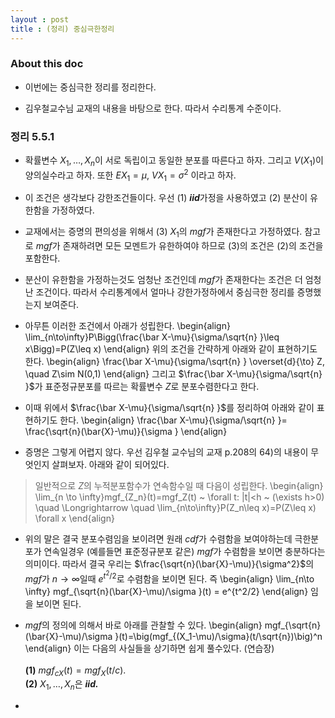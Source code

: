 ```yaml
---
layout : post 
title : (정리) 중심극한정리 
---
```


### About this doc

- 이번에는 중심극한 정리를 정리한다. 

- 김우철교수님 교재의 내용을 바탕으로 한다. 따라서 수리통계 수준이다. 


### 정리 5.5.1 

- 확률변수 $X_1,\dots,X_n$이 서로 독립이고 동일한 분포를 따른다고 하자. 그리고 $V(X_1)$이 양의실수라고 하자. 또한 $EX_1=\mu$, $VX_1=\sigma^2$ 이라고 하자. 

- 이 조건은 생각보다 강한조건들이다. 우선 (1) ***iid***가정을 사용하였고 (2) 분산이 유한함을 가정하였다. 

- 교재에서는 증명의 편의성을 위해서 (3) $X_1$의 *mgf*가 존재한다고 가정하였다. 참고로 *mgf*가 존재하려면 모든 모멘트가 유한하여야 하므로 (3)의 조건은 (2)의 조건을 포함한다. 

- 분산이 유한함을 가정하는것도 엄청난 조건인데 *mgf*가 존재한다는 조건은 더 엄청난 조건이다. 따라서 수리통계에서 얼마나 강한가정하에서 중심극한 정리를 증명했는지 보여준다. 

- 아무튼 이러한 조건에서 아래가 성립한다. 
\begin{align}
\lim_{n\to\infty}P\Bigg(\frac{\bar X-\mu}{\sigma/\sqrt{n} }\leq x\Bigg)=P(Z\leq x)
\end{align}
위의 조건을 간략하게 아래와 같이 표현하기도 한다. 
\begin{align}
\frac{\bar X-\mu}{\sigma/\sqrt{n} } \overset{d}{\to} Z, \quad Z\sim N(0,1)
\end{align}
그리고 $\frac{\bar X-\mu}{\sigma/\sqrt{n} }$가 표준정규분포를 따르는 확률변수 $Z$로 분포수렴한다고 한다. 

- 이때 위에서 $\frac{\bar X-\mu}{\sigma/\sqrt{n} }$를 정리하여 아래와 같이 표현하기도 한다. 
\begin{align}
\frac{\bar X-\mu}{\sigma/\sqrt{n} }= \frac{\sqrt{n}(\bar{X}-\mu)}{\sigma }
\end{align}

- 증명은 그렇게 어렵지 않다. 우선 김우철 교수님의 교재 p.208의 64)의 내용이 무엇인지 살펴보자. 아래와 같이 되어있다.
> 일반적으로 $Z$의 누적분포함수가 연속함수일 때 다음이 성립한다. 
\begin{align}
\lim_{n \to \infty}mgf_{Z_n}(t)=mgf_Z(t) ~ \forall t: \|t\|<h ~ (\exists h>0) \quad \Longrightarrow \quad \lim_{n\to\infty}P(Z_n\leq x)=P(Z\leq x) \forall x
\end{align}


- 위의 말은 결국 분포수렴임을 보이려면 원래 *cdf*가 수렴함을 보여야하는데 극한분포가 연속일경우 (예를들면 표준정규분포 같은) *mgf*가 수렴함을 보이면 충분하다는 의미이다. 따라서 결국 우리는 $\frac{\sqrt{n}(\bar{X}-\mu)}{\sigma^2}$의 *mgf*가 $n \to \infty$일때 $e^{t^2/2}$로 수렴함을 보이면 된다. 즉 
\begin{align}
\lim_{n\to \infty} mgf_{\sqrt{n}(\bar{X}-\mu)/\sigma }(t) = e^{t^2/2}
\end{align}
임을 보이면 된다. 

- *mgf*의 정의에 의해서 바로 아래를 관찰할 수 있다. 
\begin{align}
mgf_{\sqrt{n}(\bar{X}-\mu)/\sigma }(t)=\big(mgf_{(X_1-\mu)/\sigma}(t/\sqrt{n})\big)^n
\end{align}
이는 다음의 사실들을 상기하면 쉽게 풀수있다. (연습장) <br/><br/>
**(1)** $mgf_{cX}(t)=mgf_X(t/c)$. <br/>
**(2)** $X_1,\dots,X_n$은 ***iid.***

- 
